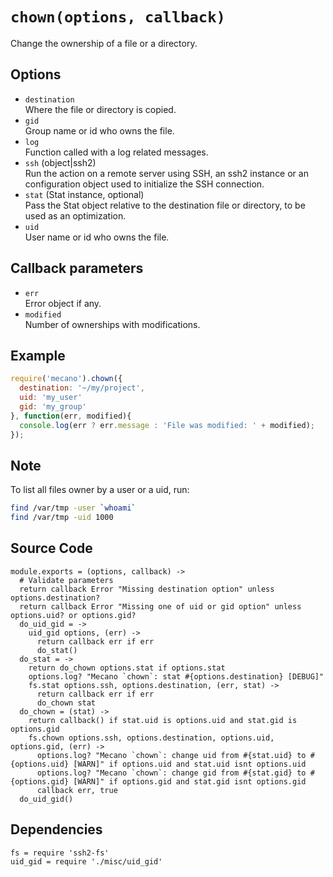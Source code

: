 
# `chown(options, callback)`

Change the ownership of a file or a directory.

## Options

*   `destination`   
    Where the file or directory is copied.   
*   `gid`   
    Group name or id who owns the file.   
*   `log`   
    Function called with a log related messages.   
*   `ssh` (object|ssh2)   
    Run the action on a remote server using SSH, an ssh2 instance or an
    configuration object used to initialize the SSH connection.   
*   `stat` (Stat instance, optional)   
    Pass the Stat object relative to the destination file or directory, to be
    used as an optimization.   
*   `uid`   
    User name or id who owns the file.   

## Callback parameters

*   `err`   
    Error object if any.   
*   `modified`   
    Number of ownerships with modifications.   

## Example

```js
require('mecano').chown({
  destination: '~/my/project',
  uid: 'my_user'
  gid: 'my_group'
}, function(err, modified){
  console.log(err ? err.message : 'File was modified: ' + modified);
});
```

## Note

To list all files owner by a user or a uid, run:

```bash
find /var/tmp -user `whoami`
find /var/tmp -uid 1000
```

## Source Code

    module.exports = (options, callback) ->
      # Validate parameters
      return callback Error "Missing destination option" unless options.destination?
      return callback Error "Missing one of uid or gid option" unless options.uid? or options.gid?
      do_uid_gid = ->
        uid_gid options, (err) ->
          return callback err if err
          do_stat()
      do_stat = ->
        return do_chown options.stat if options.stat
        options.log? "Mecano `chown`: stat #{options.destination} [DEBUG]"
        fs.stat options.ssh, options.destination, (err, stat) ->
          return callback err if err
          do_chown stat
      do_chown = (stat) ->
        return callback() if stat.uid is options.uid and stat.gid is options.gid
        fs.chown options.ssh, options.destination, options.uid, options.gid, (err) ->
          options.log? "Mecano `chown`: change uid from #{stat.uid} to #{options.uid} [WARN]" if options.uid and stat.uid isnt options.uid
          options.log? "Mecano `chown`: change gid from #{stat.gid} to #{options.gid} [WARN]" if options.gid and stat.gid isnt options.gid
          callback err, true
      do_uid_gid()

## Dependencies

    fs = require 'ssh2-fs'
    uid_gid = require './misc/uid_gid'








